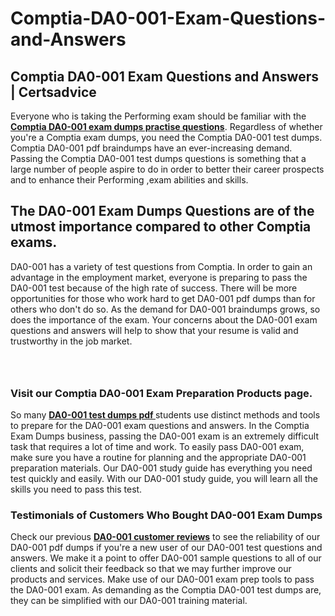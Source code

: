 # Comptia-DA0-001-Exam-Questions-and-Answers
<h2><strong>Comptia DA0-001 Exam Questions and Answers | Certsadvice</strong></h2> <p>Everyone who is taking the Performing exam should be familiar with the <a href="http://www.certsadvice.com/comptia/da0-001-practice-questions"><strong>Comptia DA0-001 exam dumps practise questions</strong></a>. Regardless of whether you&#39;re a Comptia exam dumps, you need the Comptia DA0-001 test dumps. Comptia DA0-001 pdf braindumps have an ever-increasing demand. Passing the Comptia DA0-001 test dumps questions is something that a large number of people aspire to do in order to better their career prospects and to enhance their Performing ,exam abilities and skills.</p> <h2><strong>The DA0-001 Exam Dumps Questions are of the utmost importance compared to other Comptia exams.</strong></h2> <p>DA0-001 has a variety of test questions from Comptia. In order to gain an advantage in the employment market, everyone is preparing to pass the DA0-001 test because of the high rate of success. There will be more opportunities for those who work hard to get DA0-001 pdf dumps than for others who don&#39;t do so. As the demand for DA0-001 braindumps grows, so does the importance of the exam. Your concerns about the DA0-001 exam questions and answers will help to show that your resume is valid and trustworthy in the job market.</p> <p><a href="http://www.certsadvice.com/comptia/da0-001-practice-questions" style="display: block; padding: 1em 0; text-align: center; "><img alt="" src="https://1.bp.blogspot.com/-RUOr8Wn-CRk/YUYAxC8kcHI/AAAAAAAAAnw/F7BbdI3tw8QDj5z8iX0vQAioQzKiUxduwCLcBGAsYHQ/s0/unnamed.jpg" /></a></p> <h3><strong>Visit our Comptia DA0-001 Exam Preparation Products page.</strong></h3> <p>So many <a href="http://www.certsadvice.com/comptia/da0-001-practice-questions"><strong>DA0-001 test dumps pdf </strong></a>students use distinct methods and tools to prepare for the DA0-001 exam questions and answers. In the Comptia Exam Dumps business, passing the DA0-001 exam is an extremely difficult task that requires a lot of time and work. To easily pass DA0-001 exam, make sure you have a routine for planning and the appropriate DA0-001 preparation materials. Our DA0-001 study guide has everything you need test quickly and easily. With our DA0-001 study guide, you will learn all the skills you need to pass this test.</p> <h3><strong>Testimonials of Customers Who Bought DA0-001 Exam Dumps</strong></h3> <p>Check our previous <a href="http://www.certsadvice.com/comptia/da0-001-practice-questions"><strong>DA0-001 customer reviews</strong></a> to see the reliability of our DA0-001 pdf dumps if you&#39;re a new user of our DA0-001 test questions and answers. We make it a point to offer DA0-001 sample questions to all of our clients and solicit their feedback so that we may further improve our products and services. Make use of our DA0-001 exam prep tools to pass the DA0-001 exam. As demanding as the Comptia DA0-001 test dumps are, they can be simplified with our DA0-001 training material.</p>
